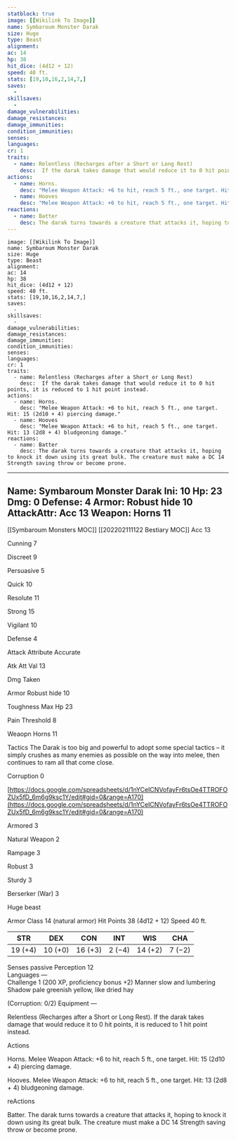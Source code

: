 ```yaml
---
statblock: true
image: [[Wikilink To Image]]
name: Symbaroum Monster Darak
size: Huge
type: Beast
alignment: 
ac: 14
hp: 38 
hit_dice: (4d12 + 12) 
speed: 40 ft.
stats: [19,10,16,2,14,7,]
saves:
  -
skillsaves:
  -
damage_vulnerabilities: 
damage_resistances: 
damage_immunities: 
condition_immunities: 
senses: 
languages: 
cr: 1
traits:
  - name: Relentless (Recharges after a Short or Long Rest)
    desc:  If the darak takes damage that would reduce it to 0 hit points, it is reduced to 1 hit point instead.
actions:
  - name: Horns.
    desc: "Melee Weapon Attack: +6 to hit, reach 5 ft., one target. Hit: 15 (2d10 + 4) piercing damage."
  - name: Hooves
    desc: "Melee Weapon Attack: +6 to hit, reach 5 ft., one target. Hit: 13 (2d8 + 4) bludgeoning damage."
reactions:
  - name: Batter
    desc: The darak turns towards a creature that attacks it, hoping to knock it down using its great bulk. The creature must make a DC 14 Strength saving throw or become prone.
---
```

```statblock
image: [[Wikilink To Image]]
name: Symbaroum Monster Darak
size: Huge
type: Beast
alignment: 
ac: 14
hp: 38 
hit_dice: (4d12 + 12) 
speed: 40 ft.
stats: [19,10,16,2,14,7,]
saves:
  -
skillsaves:
  -
damage_vulnerabilities: 
damage_resistances: 
damage_immunities: 
condition_immunities: 
senses: 
languages: 
cr: 1
traits:
  - name: Relentless (Recharges after a Short or Long Rest)
    desc:  If the darak takes damage that would reduce it to 0 hit points, it is reduced to 1 hit point instead.
actions:
  - name: Horns.
    desc: "Melee Weapon Attack: +6 to hit, reach 5 ft., one target. Hit: 15 (2d10 + 4) piercing damage."
  - name: Hooves
    desc: "Melee Weapon Attack: +6 to hit, reach 5 ft., one target. Hit: 13 (2d8 + 4) bludgeoning damage."
reactions:
  - name: Batter
    desc: The darak turns towards a creature that attacks it, hoping to knock it down using its great bulk. The creature must make a DC 14 Strength saving throw or become prone.
```
---
Name: Symbaroum Monster Darak
Ini: 10
Hp: 23
Dmg: 0
Defense: 4
Armor:  Robust hide 10
AttackAttr: Acc 13
Weapon: Horns 11
---
[[Symbaroum Monsters MOC]]
[[202202111122 Bestiary MOC]]
Acc 13

Cunning 7

Discreet 9

Persuasive 5

Quick 10

Resolute 11

Strong 15

Vigilant 10

Defense 4

Attack Attribute Accurate

Atk Att Val 13

Dmg Taken

Armor Robust hide 10

Toughness Max Hp 23

Pain Threshold 8

Weaopn Horns 11

Tactics The Darak is too big and powerful to adopt some special tactics – it simply crushes as many enemies as possible on the way into melee, then continues to ram all that come close.

Corruption 0

[https://docs.google.com/spreadsheets/d/1nYCeICNVofayFr6tsOe4TTROFOZUx5fD_6m6g9ksc1Y/edit#gid=0&range=A170](https://docs.google.com/spreadsheets/d/1nYCeICNVofayFr6tsOe4TTROFOZUx5fD_6m6g9ksc1Y/edit#gid=0&range=A170)

Armored 3

Natural Weapon 2

Rampage 3

Robust 3

Sturdy 3

Berserker (War) 3



 

Huge beast

 

Armor Class 14 (natural armor) 
Hit Points 38 (4d12 + 12) 
Speed 40 ft.

 

| STR     | DEX     | CON     | INT    | WIS     | CHA    |
| ------- | ------- | ------- | ------ | ------- | ------ |
| 19 (+4) | 10 (+0) | 16 (+3) | 2 (−4) | 14 (+2) | 7 (−2) |

 

Senses passive Perception 12  
Languages —  
Challenge 1 (200 XP, proficiency bonus +2)
Manner slow and lumbering  
Shadow pale greenish yellow, like dried hay

(Corruption: 0/2) Equipment —

 
Relentless (Recharges after a Short or Long Rest). If the darak takes damage that would reduce it to 0 hit points, it is reduced to 1 hit point instead.

Actions

Horns. Melee Weapon Attack: +6 to hit, reach 5 ft., one target. Hit: 15 (2d10 + 4) piercing damage.

Hooves. Melee Weapon Attack: +6 to hit, reach 5 ft., one target. Hit: 13 (2d8 + 4) bludgeoning damage.

reActions

Batter. The darak turns towards a creature that attacks it, hoping to knock it down using its great bulk. The creature must make a DC 14 Strength saving throw or become prone.

